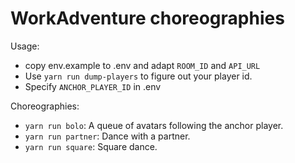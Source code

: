 WorkAdventure choreographies
============================

Usage:
* copy env.example to .env and adapt `ROOM_ID` and `API_URL`
* Use `yarn run dump-players` to figure out your player id.
* Specify `ANCHOR_PLAYER_ID` in .env

Choreographies:
* `yarn run bolo`: A queue of avatars following the anchor player.
* `yarn run partner`: Dance with a partner.
* `yarn run square`: Square dance.
